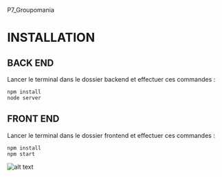 P7_Groupomania

# INSTALLATION
## BACK END
Lancer le terminal dans le dossier backend et effectuer ces commandes :
```
npm install
node server
```

## FRONT END
Lancer le terminal dans le dossier frontend et effectuer ces commandes :
```
npm install
npm start
```
![alt text](https://cdn.sanity.io/images/ld1bsy6b/production/a9062122f043e769c932e0cec4962abdeff4aacf-1920x1080.png)
